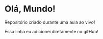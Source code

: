 # Olá, Mundo!

 Repositório criado durante uma aula ao vivo!
 
 Essa linha eu adicionei diretamente no gitHub!
